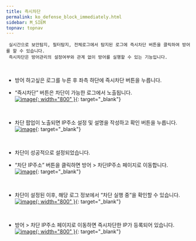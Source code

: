 ```yaml
---
title: 즉시차단
permalink: ko_defense_block_immediately.html
sidebar: M_SIEM
topnav: topnav
---
```


     실시간으로 보안탐지, 필터탐지, 전체로그에서 탐지된 로그에 즉시차단 버튼을 클릭하여 방어를 할 수 있습니다.
     즉시차단은 방어관리의 설정여부와 관계 없이 방어를 실행할 수 있는 기능입니다.

<br />

- 방어 하고싶은 로그를 누른 후 좌측 하단에 즉시차단 버튼을 누릅니다.

- “즉시차단” 버튼은 차단이 가능한 로그에서 노출됩니다.   
[![image](/docs/images/Manual/siem/block_immedia/1.png){: width="800" }](/docs/images/Manual/siem/block_immedia/1.png){: target="_blank"}

<br />

- 차단 팝업이 노출되면 IP주소 설정 및 설명을 작성하고 확인 버튼을 누릅니다.   
[![image](/docs/images/Manual/siem/block_immedia/2.png)](/docs/images/Manual/siem/block_immedia/2.png){: target="_blank"}

<br />

- 차단이 성공적으로 설정되었습니다.

- “차단 IP주소” 버튼을 클릭하면 방어 > 차단IP주소 페이지로 이동합니다.   
[![image](/docs/images/Manual/siem/block_immedia/3.png)](/docs/images/Manual/siem/block_immedia/3.png){: target="_blank"}

 <br />

- 차단이 설정된 이후, 해당 로그 정보에서 “차단 실행 중”을 확인할 수 있습니다.   
[![image](/docs/images/Manual/siem/block_immedia/4.png){: width="800" }](/docs/images/Manual/siem/block_immedia/4.png){: target="_blank"}

<br />

- 방어 > 차단 IP주소 페이지로 이동하면 즉시차단한 IP가 등록되어 있습니다.   
[![image](/docs/images/Manual/siem/block_immedia/5.png){: width="800" }](/docs/images/Manual/siem/block_immedia/5.png){: target="_blank"}